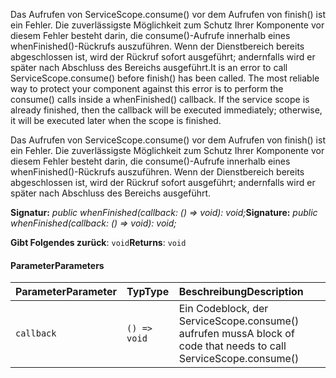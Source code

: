 <span data-ttu-id="661d2-p101">Das Aufrufen von ServiceScope.consume() vor dem Aufrufen von finish() ist ein Fehler. Die zuverlässigste Möglichkeit zum Schutz Ihrer Komponente vor diesem Fehler besteht darin, die consume()-Aufrufe innerhalb eines whenFinished()-Rückrufs auszuführen. Wenn der Dienstbereich bereits abgeschlossen ist, wird der Rückruf sofort ausgeführt; andernfalls wird er später nach Abschluss des Bereichs ausgeführt.</span><span class="sxs-lookup"><span data-stu-id="661d2-p101">It is an error to call ServiceScope.consume() before finish() has been called. The most reliable way to protect your component against this error is to perform the consume() calls inside a whenFinished() callback. If the service scope is already finished, then the callback will be executed immediately; otherwise, it will be executed later when the scope is finished.</span></span>




Das Aufrufen von ServiceScope.consume() vor dem Aufrufen von finish() ist ein Fehler. Die zuverlässigste Möglichkeit zum Schutz Ihrer Komponente vor diesem Fehler besteht darin, die consume()-Aufrufe innerhalb eines whenFinished()-Rückrufs auszuführen. Wenn der Dienstbereich bereits abgeschlossen ist, wird der Rückruf sofort ausgeführt; andernfalls wird er später nach Abschluss des Bereichs ausgeführt.

<span data-ttu-id="661d2-105">**Signatur:** _public whenFinished(callback: () => void): void;_</span><span class="sxs-lookup"><span data-stu-id="661d2-105">**Signature:** _public whenFinished(callback: () => void): void;_</span></span>

<span data-ttu-id="661d2-106">**Gibt Folgendes zurück**: `void`</span><span class="sxs-lookup"><span data-stu-id="661d2-106">**Returns**: `void`</span></span>





#### <a name="parameters"></a><span data-ttu-id="661d2-107">Parameter</span><span class="sxs-lookup"><span data-stu-id="661d2-107">Parameters</span></span>


| <span data-ttu-id="661d2-108">Parameter</span><span class="sxs-lookup"><span data-stu-id="661d2-108">Parameter</span></span>    | <span data-ttu-id="661d2-109">Typ</span><span class="sxs-lookup"><span data-stu-id="661d2-109">Type</span></span>    | <span data-ttu-id="661d2-110">Beschreibung</span><span class="sxs-lookup"><span data-stu-id="661d2-110">Description</span></span> |
|:-------------|:---------------|:------------|
| `callback`    | `() => void` | <span data-ttu-id="661d2-111">Ein Codeblock, der ServiceScope.consume() aufrufen muss</span><span class="sxs-lookup"><span data-stu-id="661d2-111">A block of code that needs to call ServiceScope.consume()</span></span> |


